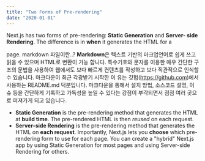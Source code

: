 ```yaml
---
title: "Two Forms of Pre-rendering"
date: "2020-01-01"
---
```


Next.js has two forms of pre-rendering: **Static Generation** and **Server-
side Rendering**. The difference is in **when** it generates the HTML for a

page.
markdown 파일이란..?
**Markdown**은 텍스트 기반의 마크업언어로 쉽게 쓰고 읽을 수 있으며 HTML로 변환이 가능
합니다. 특수기호와 문자를 이용한 매우 간단한 구조의 문법을 사용하여 웹에서도 보다 빠르게
컨텐츠를 작성하고 보다 직관적으로 인식할 수 있습니다. 마크다운이 최근 각광받기 시작한 이
유는 깃헙(https://github.com)에서 사용하는 README.md 덕분입니다. 마크다운을 통해서 설치
방법, 소스코드 설명, 이슈 등을 간단하게 기록하고 가독성을 높일 수 있다는 강점이 부각되면서
점점 여러 곳으로 퍼져가게 되고 있습니다.

- **Static Generation** is the pre-rendering method that generates the HTML
  at **build time**. The pre-rendered HTML is then _reused_ on each request.
- **Server-side Rendering** is the pre-rendering method that generates the
  HTML on **each request**.
  Importantly, Next.js lets you **choose** which pre-rendering form to use for
  each page. You can create a "hybrid" Next.js app by using Static Generation
  for most pages and using Server-side Rendering for others.